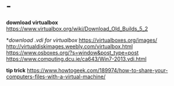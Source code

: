 # -

**download virtualbox**
https://www.virtualbox.org/wiki/Download_Old_Builds_5_2

**download *.vdi for virtualbox**
https://virtualboxes.org/images/
http://virtualdiskimages.weebly.com/virtualbox.html
https://www.osboxes.org/?s=window&post_type=post
https://www.computing.dcu.ie/ca643/Win7-2013.vdi.html

**tip trick**
https://www.howtogeek.com/189974/how-to-share-your-computers-files-with-a-virtual-machine/
